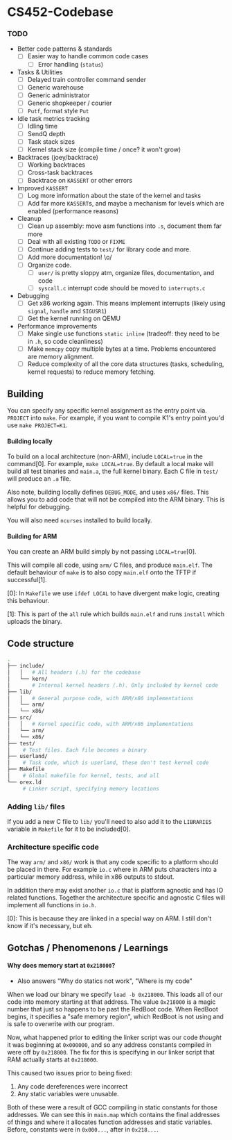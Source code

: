 CS452-Codebase
==============

### TODO
- Better code patterns & standards
  - [ ] Easier way to handle common code cases
    - [ ] Error handling (`status`)
- Tasks & Utilities
  - [ ] Delayed train controller command sender
  - [ ] Generic warehouse
  - [ ] Generic administrator
  - [ ] Generic shopkeeper / courier
  - [ ] `Putf`, format style `Put`
- Idle task metrics tracking
  - [ ] Idling time
  - [ ] SendQ depth
  - [ ] Task stack sizes
  - [ ] Kernel stack size (compile time / once? it won't grow)
- Backtraces (joey/backtrace)
  - [ ] Working backtraces
  - [ ] Cross-task backtraces
  - [ ] Backtrace on `KASSERT` or other errors
- Improved `KASSERT`
  - [ ] Log more information about the state of the kernel and tasks
  - [ ] Add far more `KASSERT`s, and maybe a mechanism for levels which are enabled (performance reasons)
- Cleanup
  - [ ] Clean up assembly: move asm functions into `.s`, document them far more
  - [ ] Deal with all existing `TODO` or `FIXME`
  - [ ] Continue adding tests to `test/` for library code and more.
  - [ ] Add more documentation! \o/
  - [ ] Organize code.
    - [ ] `user/` is pretty sloppy atm, organize files, documentation, and code
    - [ ] `syscall.c` interrupt code should be moved to `interrupts.c`
- Debugging
  - [ ] Get x86 working again. This means implement interrupts (likely using `signal`, `handle` and `SIGUSR1`)
  - [ ] Get the kernel running on QEMU
- Performance improvements
  - [ ] Make single use functions `static inline` (tradeoff: they need to be in `.h`, so code cleanliness)
  - [ ] Make `memcpy` copy multiple bytes at a time. Problems encountered are memory alignment.
  - [ ] Reduce complexity of all the core data structures (tasks, scheduling, kernel requests) to reduce memory fetching.

Building
--------

You can specify any specific kernel assignment as the entry point via. `PROJECT` into `make`. For example, if you want to compile K1's entry point you'd use `make PROJECT=K1`.

#### Building locally
To build on a local architecture (non-ARM), include `LOCAL=true` in the command[0]. For example, `make LOCAL=true`. By default a local make will build all test binaries and `main.a`, the full kernel binary. Each C file in `test/` will produce an `.a` file.

Also note, building locally defines `DEBUG_MODE`, and uses `x86/` files. This allows you to add code that will not be compiled into the ARM binary. This is helpful for debugging.

You will also need `ncurses` installed to build locally.


#### Building for ARM
You can create an ARM build simply by not passing `LOCAL=true`[0].

This will compile all code, using `arm/` C files, and produce `main.elf`. The default behaviour of `make` is to also copy `main.elf` onto the TFTP if successful[1].



[0]: In `Makefile` we use `ifdef LOCAL` to have divergent make logic, creating this behaviour.

[1]: This is part of the `all` rule which builds `main.elf` and runs `install` which uploads the binary.


Code structure
------
```bash
.
├── include/
│   │   # All headers (.h) for the codebase
│   └── kern/
│       # Internal kernel headers (.h). Only included by kernel code
├── lib/
│   │   # General purpose code, with ARM/x86 implementations
│   └── arm/
│   └── x86/
├── src/
│   │   # Kernel specific code, with ARM/x86 implementations
│   └── arm/
│   └── x86/
├── test/
│    # Test files. Each file becomes a binary
├── userland/
│    # Task code, which is userland, these don't test kernel code
├── Makefile
│    # Global makefile for kernel, tests, and all
└── orex.ld
     # Linker script, specifying memory locations
```

### Adding `lib/` files

If you add a new C file to `lib/` you'll need to also add it to the `LIBRARIES` variable in `Makefile` for it to be included[0].

### Architecture specific code
The way `arm/` and `x86/` work is that any code specific to a platform should be placed in there. For example `io.c` where in ARM puts characters into a particular memory address, while in x86 outputs to stdout.

In addition there may exist another `io.c` that is platform agnostic and has IO related functions. Together the architecture specific and agnostic C files will implement all functions in `io.h`.


[0]: This is because they are linked in a special way on ARM. I still don't know if it's necessary, but eh.

Gotchas / Phenomenons / Learnings
-----

#### Why does memory start at `0x218000`?
- Also answers "Why do statics not work", "Where is my code"

When we load our binary we specify `load -b 0x218000`. This loads all of our code into memory starting at that address. The value `0x218000` is a magic number that just so happens to be past the RedBoot code. When RedBoot begins, it specifies a "safe memory region", which RedBoot is not using and is safe to overwrite with our program.

Now, what happened prior to editing the linker script was our code _thought_ it was beginning at `0x000000`, and so any address constants compiled in were off by `0x218000`. The fix for this is specifying in our linker script that RAM actually starts at `0x218000`.

This caused two issues prior to being fixed:
1. Any code dereferences were incorrect
2. Any static variables were unusable.

Both of these were a result of GCC compiling in static constants for those addresses. We can see this in `main.map` which contains the final addresses of things and where it allocates function addresses and static variables. Before, constants were in `0x000...`, after in `0x218...`.
